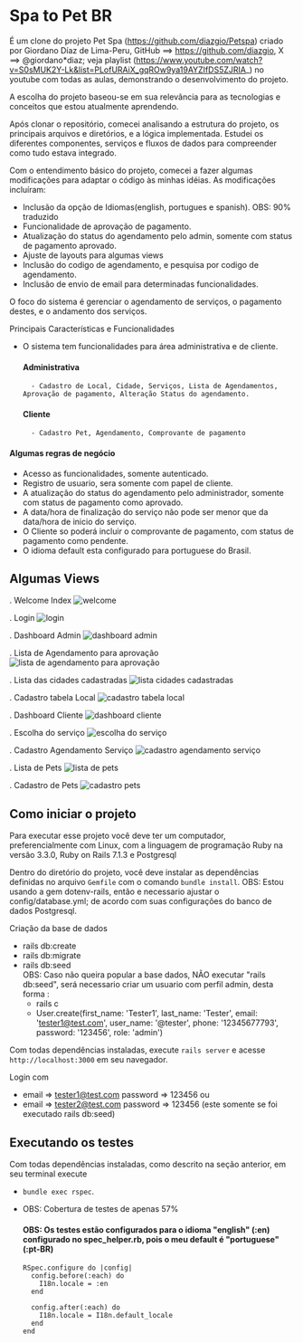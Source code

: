 # Spa to Pet BR

É um clone do projeto Pet Spa (https://github.com/diazgio/Petspa) criado por Giordano Díaz de Lima-Peru, GitHub ==> https://github.com/diazgio, X ==> @giordano\*diaz; veja playlist (https://www.youtube.com/watch?v=S0sMUK2Y-Lk&list=PLofURAiX_gqROw9ya19AYZIfDS5ZJRIA_) no youtube com todas as aulas, demonstrando o desenvolvimento do projeto.

A escolha do projeto baseou-se em sua relevância para as tecnologias e conceitos que estou atualmente aprendendo.

Após clonar o repositório, comecei analisando a estrutura do projeto, os principais arquivos e diretórios, e a lógica implementada. Estudei os diferentes componentes, serviços e fluxos de dados para compreender como tudo estava integrado.

Com o entendimento básico do projeto, comecei a fazer algumas modificações para adaptar o código às minhas idéias. As modificações incluíram:

- Inclusão da opção de Idiomas(english, portugues e spanish). OBS: 90% traduzido
- Funcionalidade de aprovação de pagamento.
- Atualização do status do agendamento pelo admin, somente com status de pagamento aprovado.
- Ajuste de layouts para algumas views
- Inclusão do codigo de agendamento, e pesquisa por codigo de agendamento.
- Inclusão de envio de email para determinadas funcionalidades.

O foco do sistema é gerenciar o agendamento de serviços, o pagamento destes, e o andamento dos serviços.

Principais Características e Funcionalidades

- O sistema tem funcionalidades para área administrativa e de cliente.
  #### Administrativa
        - Cadastro de Local, Cidade, Serviços, Lista de Agendamentos, Aprovação de pagamento, Alteração Status do agendamento.
  #### Cliente
        - Cadastro Pet, Agendamento, Comprovante de pagamento

#### Algumas regras de negócio

- Acesso as funcionalidades, somente autenticado.
- Registro de usuario, sera somente com papel de cliente.
- A atualização do status do agendamento pelo administrador, somente com status de pagamento como aprovado.
- A data/hora de finalização do serviço não pode ser menor que da data/hora de inicio do serviço.
- O Cliente so poderá incluir o comprovante de pagamento, com status de pagamento como pendente.
- O idioma default esta configurado para portuguese do Brasil.

## Algumas Views

. Welcome Index
<img src="public/images/welcome pet.jpeg" alt="welcome">

. Login
<img src="public/images/login.jpeg" alt="login">

. Dashboard Admin
<img src="public/images/panel admin.jpeg" alt="dashboard admin">

. Lista de Agendamento para aprovação
<img src="public/images/view list aprovacao.jpeg" alt="lista de agendamento para aprovação">

. Lista das cidades cadastradas
<img src="public/images/view show table city.jpeg" alt="lista cidades cadastradas">

. Cadastro tabela Local
<img src="public/images/view new table city.jpeg" alt="cadastro tabela local">

. Dashboard Cliente
<img src="public/images/dashboard cliente.jpeg" alt="dashboard cliente">

. Escolha do serviço
<img src="public/images/agendamento servico 1.jpeg" alt="escolha do serviço">

. Cadastro Agendamento Serviço
<img src="public/images/agendamento servico 2.jpeg" alt="cadastro agendamento serviço">

. Lista de Pets
<img src="public/images/view show pet.jpeg" alt="lista de pets">

. Cadastro de Pets
<img src="public/images/view new table pet.jpeg" alt="cadastro pets">

## Como iniciar o projeto

Para executar esse projeto você deve ter um computador, preferencialmente com
Linux, com a linguagem de programação Ruby na versão 3.3.0, Ruby on Rails 7.1.3 e Postgresql

Dentro do diretório do projeto, você deve instalar as dependências definidas no
arquivo `Gemfile` com o comando `bundle install`.
OBS: Estou usando a gem dotenv-rails, então e necessario ajustar o config/database.yml; de acordo com suas configurações do banco de dados Postgresql.

Criação da base de dados

- rails db:create
- rails db:migrate
- rails db:seed  
   OBS: Caso não queira popular a base dados, NÃO executar "rails db:seed", será necessario criar um usuario com perfil admin, desta forma :
  - rails c
  - User.create(first_name: 'Tester1', last_name: 'Tester', email: 'tester1@test.com',
    user_name: '@tester', phone: '12345677793', password: '123456', role: 'admin')

Com todas dependências instaladas, execute `rails server` e acesse
`http://localhost:3000` em seu navegador.

Login com

- email => tester1@test.com password => 123456 ou
- email => tester2@test.com password => 123456 (este somente se foi executado rails db:seed)

## Executando os testes

Com todas dependências instaladas, como descrito na seção anterior, em seu
terminal execute

- `bundle exec rspec`.
- OBS: Cobertura de testes de apenas 57%

  #### OBS: Os testes estão configurados para o idioma "english" (:en) configurado no spec_helper.rb, pois o meu default é "portuguese" (:pt-BR)

      RSpec.configure do |config|
        config.before(:each) do
          I18n.locale = :en
        end

        config.after(:each) do
          I18n.locale = I18n.default_locale
        end
      end
